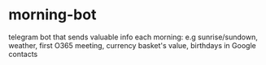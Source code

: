 # morning-bot
telegram bot that sends valuable info each morning: e.g sunrise/sundown, weather, first O365 meeting, currency basket's value, birthdays in Google contacts

